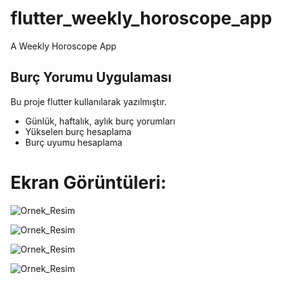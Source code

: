 # flutter_weekly_horoscope_app

A Weekly Horoscope App

## Burç Yorumu Uygulaması

Bu proje flutter kullanılarak yazılmıştır.

- Günlük, haftalık, aylık burç yorumları
- Yükselen burç hesaplama 
- Burç uyumu hesaplama

# Ekran Görüntüleri:

   ![Ornek_Resim](https://i.ibb.co/ph3Ljq0/1.png)

![Ornek_Resim](http://qnimate.com/wp-content/uploads/2014/03/images2.jpg)

![Ornek_Resim](http://qnimate.com/wp-content/uploads/2014/03/images2.jpg)

![Ornek_Resim](http://qnimate.com/wp-content/uploads/2014/03/images2.jpg)
